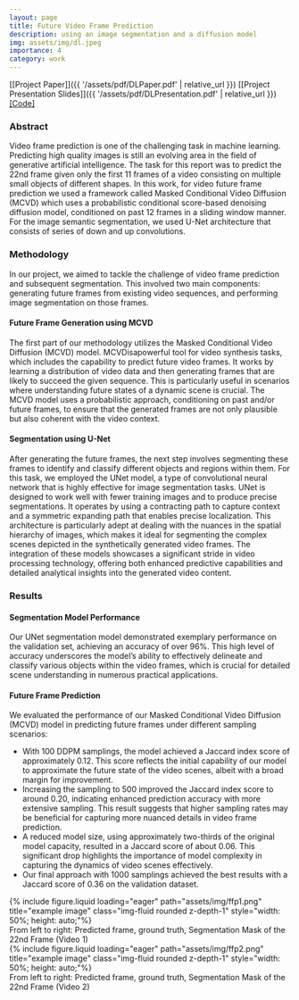 ```yaml
---
layout: page
title: Future Video Frame Prediction
description: using an image segmentation and a diffusion model
img: assets/img/dl.jpeg
importance: 4
category: work
---
```


[[Project Paper]]({{ '/assets/pdf/DLPaper.pdf' | relative_url }})
[[Project Presentation Slides]]({{ '/assets/pdf/DLPresentation.pdf' | relative_url }})
[[Code]](https://github.com/Spielerr/Paradigm-Future-Video-Frame-Prediction)  

### Abstract
Video frame prediction is one of the challenging task in machine learning. Predicting high quality images is still an evolving area in the field of generative artificial intelligence. The task for this report was to predict the 22nd frame given only the first 11 frames of a video consisting on multiple small objects of different shapes. In this work, for video future frame prediction we used a framework called Masked Conditional Video Diffusion (MCVD) which uses a probabilistic conditional score-based denoising diffusion model, conditioned on past 12 frames in a sliding window manner. For the image semantic segmentation, we used U-Net architecture that consists of series of down and up convolutions.

### Methodology
In our project, we aimed to tackle the challenge of video frame prediction and subsequent segmentation. This involved two main components: generating future frames from existing video sequences, and performing image segmentation on those frames. 

#### Future Frame Generation using MCVD 
The first part of our methodology utilizes the Masked Conditional Video Diffusion (MCVD) model. MCVDisapowerful tool for video synthesis tasks, which includes the capability to predict future video frames. It works by learning a distribution of video data and then generating frames that are likely to succeed the given sequence. This is particularly useful in scenarios where understanding future states of a dynamic scene is crucial. The MCVD model uses a probabilistic approach, conditioning on past and/or future frames, to ensure that the generated frames are not only plausible but also coherent with the video context. 

#### Segmentation using U-Net 
After generating the future frames, the next step involves segmenting these frames to identify and classify different objects and regions within them. For this task, we employed the UNet model, a type of convolutional neural network that is highly effective for image segmentation tasks. UNet is designed to work well with fewer training images and to produce precise segmentations. It operates by using a contracting path to capture context and a symmetric expanding path that enables precise localization. This architecture is particularly adept at dealing with the nuances in the spatial hierarchy of images, which makes it ideal for segmenting the complex scenes depicted in the synthetically generated video frames. The integration of these models showcases a significant stride in video processing technology, offering both enhanced predictive capabilities and detailed analytical insights into the generated video content.

### Results

#### Segmentation Model Performance
Our UNet segmentation model demonstrated exemplary performance on the validation set, achieving an accuracy of over 96%. This high level of accuracy underscores the model’s ability to effectively delineate and classify various objects within the video frames, which is crucial for detailed scene understanding in numerous practical applications.

#### Future Frame Prediction
We evaluated the performance of our Masked Conditional Video Diffusion (MCVD) model in predicting future frames under different sampling scenarios: 
*  With 100 DDPM samplings, the model achieved a Jaccard index score of approximately 0.12. This score reflects the initial capability of our model to approximate the future state of the video scenes, albeit with a broad margin for improvement.
* Increasing the sampling to 500 improved the Jaccard index score to around 0.20, indicating enhanced prediction accuracy with more extensive sampling. This result suggests that higher sampling rates may be beneficial for capturing more nuanced details in video frame prediction. 
* A reduced model size, using approximately two-thirds of the original model capacity, resulted in a Jaccard score of about 0.06. This significant drop highlights the importance of model complexity in capturing the dynamics of video scenes effectively. 
* Our final approach with 1000 samplings achieved the best results with a Jaccard score of 0.36 on the validation dataset.

<div class="row">
    <div class="col-sm mt-3 mt-md-0">
        {% include figure.liquid loading="eager" path="assets/img/ffp1.png" title="example image" class="img-fluid rounded z-depth-1" style="width: 50%; height: auto;"%}
    </div>
</div>
<div class="caption">
    From left to right: Predicted frame, ground truth, Segmentation Mask of the 22nd Frame (Video 1)
</div>

<div class="row">
    <div class="col-sm mt-3 mt-md-0">
        {% include figure.liquid loading="eager" path="assets/img/ffp2.png" title="example image" class="img-fluid rounded z-depth-1" style="width: 50%; height: auto;"%}
    </div>
</div>
<div class="caption">
    From left to right: Predicted frame, ground truth, Segmentation Mask of the 22nd Frame (Video 2)
</div>
